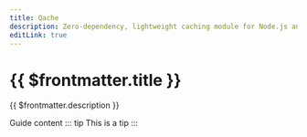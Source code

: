 ```yaml
---
title: Qache
description: Zero-dependency, lightweight caching module for Node.js and the browser - built with Typescript
editLink: true
---
```


# {{ $frontmatter.title }}

{{ $frontmatter.description }}

Guide content
::: tip
This is a tip
:::